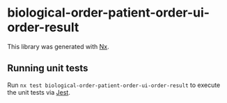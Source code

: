 # biological-order-patient-order-ui-order-result

This library was generated with [Nx](https://nx.dev).

## Running unit tests

Run `nx test biological-order-patient-order-ui-order-result` to execute the unit tests via [Jest](https://jestjs.io).
